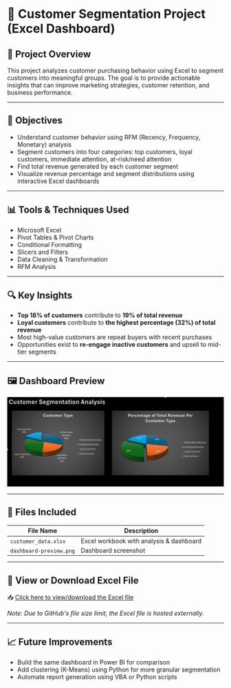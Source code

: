 # 🧩 Customer Segmentation Project (Excel Dashboard)

## 📌 Project Overview

This project analyzes customer purchasing behavior using Excel to segment customers into meaningful groups. The goal is to provide actionable insights that can improve marketing strategies, customer retention, and business performance.

---

## 🎯 Objectives

- Understand customer behavior using RFM (Recency, Frequency, Monetary) analysis
- Segment customers into four categories: top customers, loyal customers, immediate attention, at-risk/need attention
- Find total revenue generated by each customer segment
- Visualize revenue percentage and segment distributions using interactive Excel dashboards

---

## 📊 Tools & Techniques Used

- Microsoft Excel  
- Pivot Tables & Pivot Charts  
- Conditional Formatting  
- Slicers and Filters  
- Data Cleaning & Transformation  
- RFM Analysis

---

## 🔍 Key Insights

- **Top 18% of customers** contribute to **19% of total revenue**
- **Loyal customers** contribute to **the highest percentage (32%) of total revenue**
- Most high-value customers are repeat buyers with recent purchases
- Opportunities exist to **re-engage inactive customers** and upsell to mid-tier segments

---

## 🖼️ Dashboard Preview

![Dashboard Preview](dashboard-preview.png)

---

## 📂 Files Included

| File Name               | Description                             |
|------------------------|-----------------------------------------|
| `customer_data.xlsx`   | Excel workbook with analysis & dashboard |
| `dashboard-preview.png`| Dashboard screenshot                     |

---

## 🔗 View or Download Excel File

📥 [Click here to view/download the Excel file](https://drive.google.com/your-shared-link)

*Note: Due to GitHub's file size limit, the Excel file is hosted externally.*

---

## 📈 Future Improvements

- Build the same dashboard in Power BI for comparison  
- Add clustering (K-Means) using Python for more granular segmentation  
- Automate report generation using VBA or Python scripts
